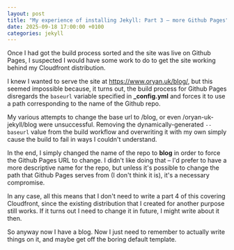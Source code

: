 ```yaml
---
layout: post
title: "My experience of installing Jekyll: Part 3 – more Github Pages"
date: 2025-09-18 17:00:00 +0100
categories: jekyll
---
```


Once I had got the build process sorted and the site was live on Github Pages, I suspected I would have some work to do to get the site working behind my Cloudfront distribution.

I knew I wanted to serve the site at <https://www.oryan.uk/blog/>, but this seemed impossible because, it turns out, the build process for Github Pages disregards the `baseurl` variable specified in **_config.yml** and forces it to use a path corresponding to the name of the Github repo.

My various attempts to change the base url to /blog, or even /oryan-uk-jekyll/blog were unsuccessful. Removing the dynamically-generated `--baseurl` value from the build workflow and overwriting it with my own simply cause the build to fail in ways I couldn't understand.

In the end, I simply changed the name of the repo to **blog** in order to force the Github Pages URL to change. I didn't like doing that – I'd prefer to have a more descriptive name for the repo, but unless it's possible to change the path that Github Pages serves from (I don't think it is), it's a necessary compromise.

In any case, all this means that I don't need to write a part 4 of this covering Cloudfront, since the existing distribution that I created for another purpose still works. If it turns out I need to change it in future, I might write about it then.

So anyway now I have a blog. Now I just need to remember to actually write things on it, and maybe get off the boring default template.

